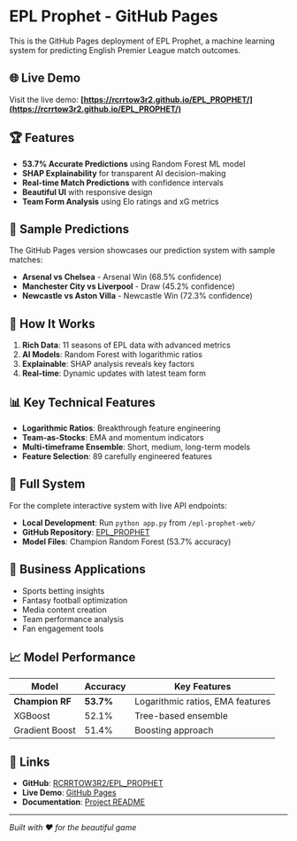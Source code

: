 # EPL Prophet - GitHub Pages

This is the GitHub Pages deployment of EPL Prophet, a machine learning system for predicting English Premier League match outcomes.

## 🌐 Live Demo

Visit the live demo: **[https://rcrrtow3r2.github.io/EPL_PROPHET/](https://rcrrtow3r2.github.io/EPL_PROPHET/)**

## 🏆 Features

- **53.7% Accurate Predictions** using Random Forest ML model
- **SHAP Explainability** for transparent AI decision-making
- **Real-time Match Predictions** with confidence intervals
- **Beautiful UI** with responsive design
- **Team Form Analysis** using Elo ratings and xG metrics

## 🔮 Sample Predictions

The GitHub Pages version showcases our prediction system with sample matches:

- **Arsenal vs Chelsea** - Arsenal Win (68.5% confidence)
- **Manchester City vs Liverpool** - Draw (45.2% confidence) 
- **Newcastle vs Aston Villa** - Newcastle Win (72.3% confidence)

## 🧠 How It Works

1. **Rich Data**: 11 seasons of EPL data with advanced metrics
2. **AI Models**: Random Forest with logarithmic ratios
3. **Explainable**: SHAP analysis reveals key factors
4. **Real-time**: Dynamic updates with latest team form

## 📊 Key Technical Features

- **Logarithmic Ratios**: Breakthrough feature engineering
- **Team-as-Stocks**: EMA and momentum indicators
- **Multi-timeframe Ensemble**: Short, medium, long-term models
- **Feature Selection**: 89 carefully engineered features

## 🚀 Full System

For the complete interactive system with live API endpoints:

- **Local Development**: Run `python app.py` from `/epl-prophet-web/`
- **GitHub Repository**: [EPL_PROPHET](https://github.com/RCRRTOW3R2/EPL_PROPHET)
- **Model Files**: Champion Random Forest (53.7% accuracy)

## 🎯 Business Applications

- Sports betting insights
- Fantasy football optimization
- Media content creation
- Team performance analysis
- Fan engagement tools

## 📈 Model Performance

| Model | Accuracy | Key Features |
|-------|----------|-------------|
| **Champion RF** | **53.7%** | Logarithmic ratios, EMA features |
| XGBoost | 52.1% | Tree-based ensemble |
| Gradient Boost | 51.4% | Boosting approach |

## 🔗 Links

- **GitHub**: [RCRRTOW3R2/EPL_PROPHET](https://github.com/RCRRTOW3R2/EPL_PROPHET)
- **Live Demo**: [GitHub Pages](https://rcrrtow3r2.github.io/EPL_PROPHET/)
- **Documentation**: [Project README](../PROJECT_README.md)

---

*Built with ❤️ for the beautiful game* 